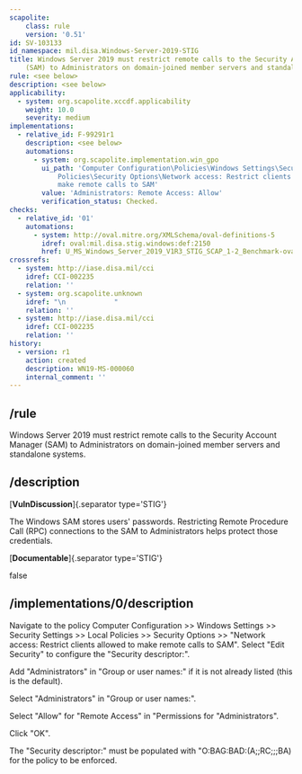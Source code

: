 ```yaml
---
scapolite:
    class: rule
    version: '0.51'
id: SV-103133
id_namespace: mil.disa.Windows-Server-2019-STIG
title: Windows Server 2019 must restrict remote calls to the Security Account Manager
    (SAM) to Administrators on domain-joined member servers and standalone systems.
rule: <see below>
description: <see below>
applicability:
  - system: org.scapolite.xccdf.applicability
    weight: 10.0
    severity: medium
implementations:
  - relative_id: F-99291r1
    description: <see below>
    automations:
      - system: org.scapolite.implementation.win_gpo
        ui_path: 'Computer Configuration\Policies\Windows Settings\Security Settings\Local
            Policies\Security Options\Network access: Restrict clients allowed to
            make remote calls to SAM'
        value: 'Administrators: Remote Access: Allow'
        verification_status: Checked.
checks:
  - relative_id: '01'
    automations:
      - system: http://oval.mitre.org/XMLSchema/oval-definitions-5
        idref: oval:mil.disa.stig.windows:def:2150
        href: U_MS_Windows_Server_2019_V1R3_STIG_SCAP_1-2_Benchmark-oval.xml
crossrefs:
  - system: http://iase.disa.mil/cci
    idref: CCI-002235
    relation: ''
  - system: org.scapolite.unknown
    idref: "\n            "
    relation: ''
  - system: http://iase.disa.mil/cci
    idref: CCI-002235
    relation: ''
history:
  - version: r1
    action: created
    description: WN19-MS-000060
    internal_comment: ''
---
```



## /rule

Windows Server 2019 must restrict remote calls to the Security Account Manager (SAM) to Administrators on domain-joined member servers and standalone systems.

## /description

[**VulnDiscussion**]{.separator type='STIG'}

The Windows SAM stores users' passwords. Restricting Remote Procedure Call (RPC) connections to the SAM to Administrators helps protect those credentials.

[**Documentable**]{.separator type='STIG'}

false

## /implementations/0/description

Navigate to the policy Computer Configuration >> Windows Settings >> Security Settings >> Local Policies >> Security Options >> "Network access: Restrict clients allowed to make remote calls to SAM".
Select "Edit Security" to configure the "Security descriptor:".

Add "Administrators" in "Group or user names:" if it is not already listed (this is the default).

Select "Administrators" in "Group or user names:".

Select "Allow" for "Remote Access" in "Permissions for "Administrators".

Click "OK".

The "Security descriptor:" must be populated with "O:BAG:BAD:(A;;RC;;;BA) for the policy to be enforced.
